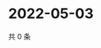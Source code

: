 # 2022-05-03

共 0 条

<!-- BEGIN WEIBO -->
<!-- 最后更新时间 Tue May 03 2022 20:09:14 GMT+0800 (China Standard Time) -->

<!-- END WEIBO -->
